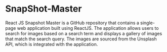 # SnapShot-Master
React JS Snapshot Master is a GitHub repository that contains a single-page web application built using ReactJS. The application allows users to search for images based on a search term and displays a gallery of images that match the search query. The images are sourced from the Unsplash API, which is integrated with the application.
